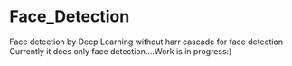 # Face_Detection
Face detection by Deep Learning
without harr cascade for face detection
Currently it does only face detection....Work is in progress:)